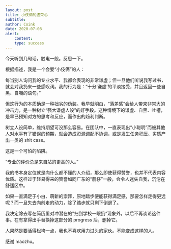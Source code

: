 ```yaml
---
layout: post
title: 小伎俩的虚荣心
subtitle: 
author: Coink
date: 2020-07-08
alert: 
    content: 
    type: success
---
```


今天听到几句话，触电一般。反思一下。

根据描述，我是一个会耍“小伎俩”的人：

每当别人询问我的专业水平、我都会表现的非常谦虚；但一旦他们听说我写过书，就会对我扔来一些感叹词。我的行为是：“十分‘谦虚’的平淡接受，并且返回一些自黑、自嘲的语句。”

但这行为的本质确是一种拙劣的伪装。我早就明白，“落差感”会给人带来非常大的冲击力，是一种树立“强大谦虚人设”的好手段。这种情境下的谦虚、自黑、吐槽，是早已预知对方的思考和反应，而作出的趋利判断。

树立人设简单，维持期望可没那么容易。在团队中，一直表现出“小聪明”而被其他人对水平有了错误的预期，就会造成资源调配不协调，或是发生任务积压、劣质产出一类的 shit case。

这是一个可怕的陷阱。

“专业的评价总是来自站的更高的人。”

我的书本身定位就是向什么都不懂的人介绍，那么即使获得赞誉，也并不代表内容优质。这样过于轻易得来的赞誉如同广东的“靓仔”一般，会令人迷失自我，沉沦在舒适区中。

如果一直满足于小白、萌新的崇拜，原地踏步便能获得满足感，那要怎样走得更远呢？而一旦失去向前走的动力，除了踏步就只剩下倒退了。

我决定除去写在简历里对冲潜在的”扫到学校一眼扔“现象外，以后不再谈论这件事。在有拿得出手替换掉这部分的 progress 后，删掉它。

人果然是要活得松垮一点，我也不喜欢用力过头的家伙。不能变成这样的人。

感谢 maozhu。

